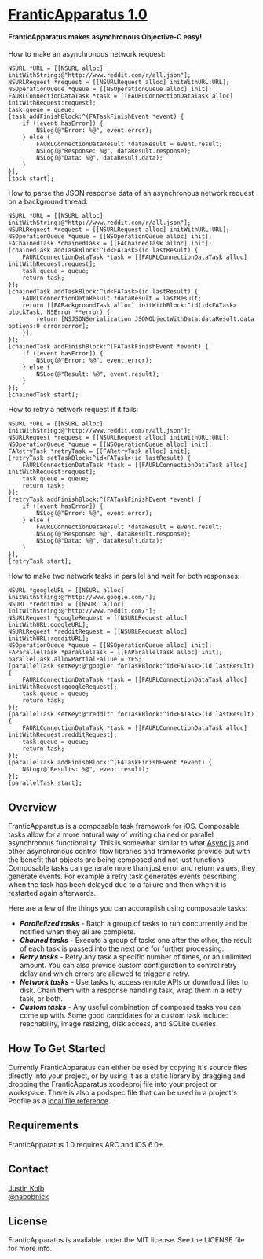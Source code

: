 # [FranticApparatus 1.0](https://github.com/jkolb/FranticApparatus)

#### FranticApparatus makes asynchronous Objective-C easy!

How to make an asynchronous network request:

	NSURL *URL = [[NSURL alloc] initWithString:@"http://www.reddit.com/r/all.json"];
	NSURLRequest *request = [[NSURLRequest alloc] initWithURL:URL];
	NSOperationQueue *queue = [[NSOperationQueue alloc] init];
	FAURLConnectionDataTask *task = [[FAURLConnectionDataTask alloc] initWithRequest:request];
	task.queue = queue;
	[task addFinishBlock:^(FATaskFinishEvent *event) {
		if ([event hasError]) {
			NSLog(@"Error: %@", event.error);
		} else {
			FAURLConnectionDataResult *dataResult = event.result;
			NSLog(@"Response: %@", dataResult.response);
			NSLog(@"Data: %@", dataResult.data);
		}
    }];
	[task start];

How to parse the JSON response data of an asynchronous network request on a background thread:

	NSURL *URL = [[NSURL alloc] initWithString:@"http://www.reddit.com/r/all.json"];
	NSURLRequest *request = [[NSURLRequest alloc] initWithURL:URL];
	NSOperationQueue *queue = [[NSOperationQueue alloc] init];
	FAChainedTask *chainedTask = [[FAChainedTask alloc] init];
	[chainedTask addTaskBlock:^id<FATask>(id lastResult) {
		FAURLConnectionDataTask *task = [[FAURLConnectionDataTask alloc] initWithRequest:request];
		task.queue = queue;
		return task;
    }];
	[chainedTask addTaskBlock:^id<FATask>(id lastResult) {
		FAURLConnectionDataResult *dataResult = lastResult;
	    return [[FABackgroundTask alloc] initWithBlock:^id(id<FATask> blockTask, NSError **error) {
    	    return [NSJSONSerialization JSONObjectWithData:dataResult.data options:0 error:error];
	    }];
    }];
	[chainedTask addFinishBlock:^(FATaskFinishEvent *event) {
		if ([event hasError]) {
			NSLog(@"Error: %@", event.error);
		} else {
			NSLog(@"Result: %@", event.result);
		}
    }];
	[chainedTask start];

How to retry a network request if it fails:

	NSURL *URL = [[NSURL alloc] initWithString:@"http://www.reddit.com/r/all.json"];
	NSURLRequest *request = [[NSURLRequest alloc] initWithURL:URL];
	NSOperationQueue *queue = [[NSOperationQueue alloc] init];
    FARetryTask *retryTask = [[FARetryTask alloc] init];
    [retryTask setTaskBlock:^id<FATask>(id lastResult) {
        FAURLConnectionDataTask *task = [[FAURLConnectionDataTask alloc] initWithRequest:request];
        task.queue = queue;
        return task;
    }];
	[retryTask addFinishBlock:^(FATaskFinishEvent *event) {
		if ([event hasError]) {
			NSLog(@"Error: %@", event.error);
		} else {
			FAURLConnectionDataResult *dataResult = event.result;
			NSLog(@"Response: %@", dataResult.response);
			NSLog(@"Data: %@", dataResult.data);
		}
    }];
    [retryTask start];

How to make two network tasks in parallel and wait for both responses:

	NSURL *googleURL = [[NSURL alloc] initWithString:@"http://www.google.com/"];
	NSURL *redditURL = [[NSURL alloc] initWithString:@"http://www.reddit.com/"];
	NSURLRequest *googleRequest = [[NSURLRequest alloc] initWithURL:googleURL];
	NSURLRequest *redditRequest = [[NSURLRequest alloc] initWithURL:redditURL];
	NSOperationQueue *queue = [[NSOperationQueue alloc] init];
	FAParallelTask *parallelTask = [[FAParallelTask alloc] init];
	parallelTask.allowPartialFailue = YES;
    [parallelTask setKey:@"google" forTaskBlock:^id<FATask>(id lastResult) {
        FAURLConnectionDataTask *task = [[FAURLConnectionDataTask alloc] initWithRequest:googleRequest];
        task.queue = queue;
        return task;
    }];
    [parallelTask setKey:@"reddit" forTaskBlock:^id<FATask>(id lastResult) {
        FAURLConnectionDataTask *task = [[FAURLConnectionDataTask alloc] initWithRequest:redditRequest];
        task.queue = queue;
        return task;
    }];
	[parallelTask addFinishBlock:^(FATaskFinishEvent *event) {
		NSLog(@"Results: %@", event.result);
    }];
    [parallelTask start];
	
## Overview

FranticApparatus is a composable task framework for iOS. Composable tasks allow for a more natural way of writing chained or parallel asynchronous functionality. This is somewhat similar to what [Async.js](https://github.com/caolan/async) and other asynchronous control flow libraries and frameworks provide but with the benefit that objects are being composed and not just functions. Composable tasks can generate more than just error and return values, they generate events. For example a retry task generates events describing when the task has been delayed due to a failure and then when it is restarted again afterwards.

Here are a few of the things you can accomplish using composable tasks:

* ***Parallelized tasks*** - Batch a group of tasks to run concurrently and be notified when they all are complete.
* ***Chained tasks*** - Execute a group of tasks one after the other, the result of each task is passed into the next one for further processing.
* ***Retry tasks*** - Retry any task a specific number of times, or an unlimited amount. You can also provide custom configuration to control retry delay and which errors are allowed to trigger a retry.
* ***Network tasks*** - Use tasks to access remote APIs or download files to disk. Chain them with a response handling task, wrap them in a retry task, or both.
* ***Custom tasks*** - Any useful combination of composed tasks you can come up with. Some good candidates for a custom task include: reachability, image resizing, disk access, and SQLite queries.

## How To Get Started

Currently FranticApparatus can either be used by copying it's source files directly into your project, or by using it as a static library by dragging and dropping the FranticApparatus.xcodeproj file into your project or workspace. There is also a podspec file that can be used in a project's Podfile as a [local file reference](https://gist.github.com/radiospiel/2009100).

## Requirements

FranticApparatus 1.0 requires ARC and iOS 6.0+.

## Contact

[Justin Kolb](https://github.com/jkolb)  
[@nabobnick](https://twitter.com/nabobnick)

## License

FranticApparatus is available under the MIT license. See the LICENSE file for more info.
